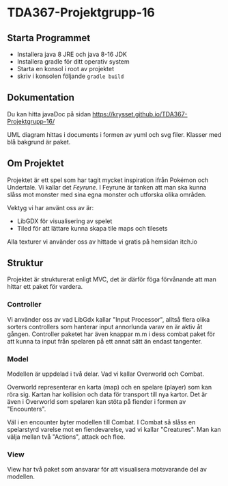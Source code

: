# TDA367-Projektgrupp-16
## Starta Programmet
 - Installera java 8 JRE och java 8-16 JDK
 - Installera gradle för ditt operativ system
 - Starta en konsol i root av projektet
 - skriv i konsolen följande ```gradle build```
## Dokumentation
Du kan hitta javaDoc på sidan https://krysset.github.io/TDA367-Projektgrupp-16/

UML diagram hittas i documents i formen av yuml och svg filer.
Klasser med blå bakgrund är paket.
## Om Projektet
Projektet är ett spel som har tagit mycket inspiration ifrån Pokémon och Undertale.
Vi kallar det *Feyrune*. 
I Feyrune är tanken att man ska kunna slåss mot monster med sina egna monster och utforska olika områden.

Vektyg vi har använt oss av är:
 - LibGDX för visualisering av spelet
 - Tiled för att lättare kunna skapa tile maps och tilesets

Alla texturer vi använder oss av hittade vi gratis på hemsidan itch.io

## Struktur
Projektet är strukturerat enligt MVC, det är därför föga förvånande att man hittar ett paket för vardera.

### Controller
Vi använder oss av vad LibGdx kallar "Input Processor", 
alltså flera olika sorters controllers som hanterar input annorlunda varav en är aktiv åt gången.
Controller paketet har även knappar m.m i dess combat paket för att kunna ta input från spelaren på ett
annat sätt än endast tangenter.

### Model
Modellen är uppdelad i två delar.
Vad vi kallar Overworld och Combat.

Overworld representerar en karta (map) och en spelare (player) som kan röra sig.
Kartan har kollision och data för transport till nya kartor.
Det är även i Overworld som spelaren kan stöta på fiender i formen av "Encounters".

Väl i en encounter byter modellen till Combat.
I Combat så slåss en spelarstyrd varelse mot en fiendevarelse, vad vi kallar "Creatures".
Man kan välja mellan två "Actions", attack och flee.

### View
View har två paket som ansvarar för att visualisera motsvarande del av modellen.